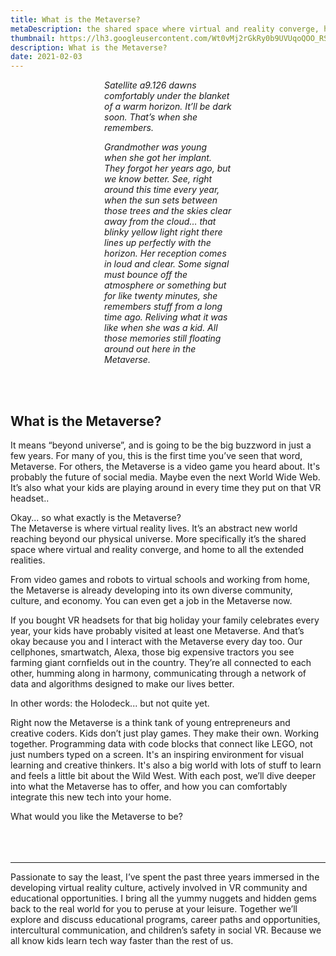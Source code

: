 ```yaml
---
title: What is the Metaverse?
metaDescription: the shared space where virtual and reality converge, home to all the extended realities
thumbnail: https://lh3.googleusercontent.com/Wt0vMj2rGkRy0b9UVUqoQOO_RSJFgTS13Mb4YspwJM0F_dJ0hKebUcswYhU5yPSXfjjqcD5AGyuzqj7ZCXP5k3XxLNlIDPKn30dE0byKEftX1u8ru2CsY_UNujFa9IxPCazmB_68=w2400
description: What is the Metaverse?
date: 2021-02-03
---
```


<section class="blog topmost-section">
  <div class="blog-banner"
      style="background-image:url('{{ .Params.bannerImage }}');height:{{ .Params.bannerHeight }};max-height:{{ .Params.maxBannerHeight }};"></div>



<div style="padding-left: 150px; padding-right: 150px;"><i>

Satellite a9.126 dawns comfortably under the blanket of a warm horizon.
It’ll be dark soon. That’s when she remembers.

Grandmother was young when she got her implant. They forgot her years ago, but we know better. See, right around this time every year, when the sun sets between those trees and the skies clear away from the cloud… that blinky yellow light right there lines up perfectly with the horizon. Her reception comes in loud and clear. Some signal must bounce off the atmosphere or something but for like twenty minutes, she remembers stuff from a long time ago. Reliving what it was like when she was a kid. All those memories still floating around out here in the Metaverse.</i>
</div>

<br>
<br>

## **What is the Metaverse?**

It means “beyond universe”, and is going to be the big buzzword in just a few years.
For many of you, this is the first time you’ve seen that word, Metaverse. For others, the Metaverse is a video game you heard about. It's probably the future of social media. Maybe even the next World Wide Web.\
It’s also what your kids are playing around in every time they put on that VR headset..

Okay... so what exactly is the Metaverse?\
The Metaverse is where virtual reality lives. It’s an abstract new world reaching beyond our physical universe. More specifically it’s the shared space where virtual and reality converge, and home to all the extended realities. 

From video games and robots to virtual schools and working from home, the Metaverse is already developing into its own diverse community, culture, and economy. You can even get a job in the Metaverse now.

If you bought VR headsets for that big holiday your family celebrates every year, your kids have probably visited at least one Metaverse. And that’s okay because you and I interact with the Metaverse every day too. Our cellphones, smartwatch, Alexa, those big expensive tractors you see farming giant cornfields out in the country. They’re all connected to each other, humming along in harmony, communicating through a network of data and algorithms designed to make our lives better.

In other words: the Holodeck... but not quite yet.

Right now the Metaverse is a think tank of young entrepreneurs and creative coders. Kids don’t just play games. They make their own. Working together. Programming data with code blocks that connect like LEGO, not just numbers typed on a screen. It's an inspiring environment for visual learning and creative thinkers. It's also a big world with lots of stuff to learn and feels a little bit about the Wild West.
With each post, we’ll dive deeper into what the Metaverse has to offer, and how you can comfortably integrate this new tech into your home.

What would you like the Metaverse to be?
<br>
<br>
<br>
<br>
*********

Passionate to say the least, I’ve spent the past three years immersed in the developing virtual reality culture, actively involved in VR community and educational opportunities. I bring all the yummy nuggets and hidden gems back to the real world for you to peruse at your leisure. Together we’ll explore and discuss educational programs, career paths and opportunities, intercultural communication, and children’s safety in social VR. Because we all know kids learn tech way faster than the rest of us.